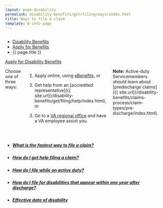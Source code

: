```yaml
---
layout: page-disability
permalink: disability-benefits/get/filing/ways/index.html
title: Ways to file a claim
template: 6-info-page
---
```


<div class="splash" markdown="0">
<div class="row" markdown="0">
<div class="small-12 columns" markdown="0">

<ul class="breadcrumbs" role="menubar" aria-label="Primary">
<li class="parent"><a href="/disability-benefits/">Disability Benefits</a></li>
<li class="parent"><a href="/disability-benefits/get/">Apply for Benefits</a></li>
<li class="active">{{ page.title }}</li>
</ul>

</div>
</div>
</div>

<div class="main" role="main" markdown="0">

<div class="action-bar">
  <div class="row">
    <div class="small-12 columns">
      <a class="usa-button-primary" href="{{ site.url}}/disability-benefits/get/">Apply for Disability Benefits</a>
    </div>
  </div>
</div>

<div class="section one" markdown="0">
<div class="primary" markdown="0">
<div class="row" markdown="0">
<div class="small-12 columns" markdown="1">

Choose one of three ways:

1.	Apply online, using [eBenefits]( https://www.ebenefits.va.gov/ebenefits/about/feature?feature=disability-compensation), or

2.	Get help from an [accredited representative]({{ site.url}}/disability-benefits/get/filing/help/index.html), or

3.	Go to a [VA regional office](http://www.benefits.va.gov/benefits/offices.asp) and have a VA employee assist you.

**Note:** Active-duty Servicemembers should learn about [predischarge claims]({{ site.url}}/disability-benefits/claims-process/claim-types/pre-discharge/index.html).



</div>
</div>
</div>
</div>


<div class="navigation">
  <div class="row">
    <div class="small-12 columns">
      <ul class="small-block-grid-1 medium-block-grid-3 cards small">
        <li>
          <a href="/disability-benefits/get/filing/faster/">
            <h5>What is the fastest way to file a claim?</h5>
          </a>
        </li>
        <li>
          <a href="/disability-benefits/get/filing/help/">
            <h5>How do I get help filing a claim?</h5>
          </a>
        </li>
        <li>
          <a href="/disability-benefits/get/filing/active-duty/">
            <h5>How do I file while on active duty?</h5>
          </a>
        </li>
        <li>
          <a href="/disability-benefits/get/filing/one-year/">
            <h5>How do I file for disabilities that appear within one year after discharge?</h5>
          </a>
        </li>
        <li>
          <a href="/disability-benefits/claims-process/date/">
          <h5>Effective date of disability</h5>
          <span></span>
          </a>
        </li>
      </ul>
    </div>
  </div>
</div>
